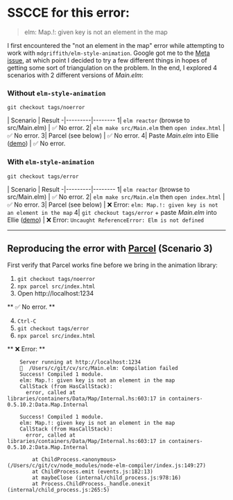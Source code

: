# SSCCE for this error:
> elm: Map.!: given key is not an element in the map

I first encountered the "not an element in the map" error while attempting to work with `mdgriffith/elm-style-animation`. Google got me to the [Meta issue](https://github.com/elm/compiler/issues/1851), at which point I decided to try a few different things in hopes of getting some sort of triangulation on the problem. In the end, I explored 4 scenarios with 2 different versions of _Main.elm_:

### Without `elm-style-animation`

```
git checkout tags/noerror
```

 | Scenario | Result
-|---------|--------
1| `elm reactor` (browse to src/Main.elm)                                                                  |  ✅ No error.
2| `elm make src/Main.elm` then `open index.html`                                                          |  ✅ No error.
3| Parcel (see below)                                                                                      |  ✅ No error.
4| Paste _Main.elm_ into Ellie ([demo](https://ellie-app.com/4mrN7hymNKja1)) |  ✅ No error.

### With `elm-style-animation`

```
git checkout tags/error
```

 | Scenario | Result
-|---------|--------
1| `elm reactor` (browse to src/Main.elm)                                                                 |  ✅ No error.
2| `elm make src/Main.elm` then `open index.html`                                                         |  ✅ No error.
3| Parcel (see below)                                                        |  ❌ Error: `elm: Map.!: given key is not an element in the map`
4| `git checkout tags/error` + paste _Main.elm_ into Ellie ([demo](https://ellie-app.com/4mrN7hymNKja1))  |  ❌ Error: `Uncaught ReferenceError: Elm is not defined`

---

## Reproducing the error with [Parcel](https://parceljs.org/) (Scenario 3)

First verify that Parcel works fine before we bring in the animation library:

1. `git checkout tags/noerror`
2. `npx parcel src/index.html`
3. Open http://localhost:1234

  ** ✅ No error. **

4. `Ctrl-C`
5. `git checkout tags/error`
6. `npx parcel src/index.html`

  ** ❌ Error: **

        Server running at http://localhost:1234
        🚨  /Users/c/git/cv/src/Main.elm: Compilation failed
        Success! Compiled 1 module.                                          
        elm: Map.!: given key is not an element in the map
        CallStack (from HasCallStack):
          error, called at libraries/containers/Data/Map/Internal.hs:603:17 in containers-0.5.10.2:Data.Map.Internal

        Success! Compiled 1 module.                                          
        elm: Map.!: given key is not an element in the map
        CallStack (from HasCallStack):
          error, called at libraries/containers/Data/Map/Internal.hs:603:17 in containers-0.5.10.2:Data.Map.Internal

            at ChildProcess.<anonymous> (/Users/c/git/cv/node_modules/node-elm-compiler/index.js:149:27)
            at ChildProcess.emit (events.js:182:13)
            at maybeClose (internal/child_process.js:978:16)
            at Process.ChildProcess._handle.onexit (internal/child_process.js:265:5)
